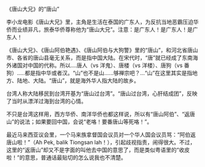 《唐山大兄》的“唐山”

李小龙电影《唐山大兄》里，主角是生活在泰国的广东人，为反抗当地恶霸压迫华侨而业绩非凡，旅泰华侨尊称他为“唐山大兄”。注意：是广东人！是广东人！是广东人！

《唐山大兄》、《唐山阿伯艳遇》、《唐山阿伯与大狗警》里的“唐山”，和河北省唐山市、各省的唐山县毫无关系，而是指中国大陆。在宋代时，“唐”就已经成了东南海外诸国对中国的代称。所以....唐人（vs 洋鬼）、唐楼（vs 洋楼）、唐狗（vs 番狗）.....都是指中华或者汉。“山”也不是山......够禅宗吧？...“山”在这里其实是指地方、陆地、大陆。“唐山”，就是海外华人指大陆的故乡。

台湾人称大陆移民到台湾开基为“唐山过台湾”。“唐山过台湾，心肝结成团”，反映了当时从漂洋过海到台湾的心情。

不只是台湾这样用，西方华侨、南洋华侨也都这样说，所以有“唐山阿伯”、“返唐山”的说法；如果要回中国，会说“老咯！要番唐山等死咯！”。

最近马来西亚议会里，一个马来族拿督国会议员对一个华人国会议员骂：“阿伯返唐山啦！”（Ah Pek, balik Tiongsan lah！），引起歧视指责，闹得很大。不过，这里的“返唐山”却又不是字面的叫他去中国的意思了，而是类似粤语里的“收皮啦！”的意思，普通话最贴切的怎么说我也不清楚。
